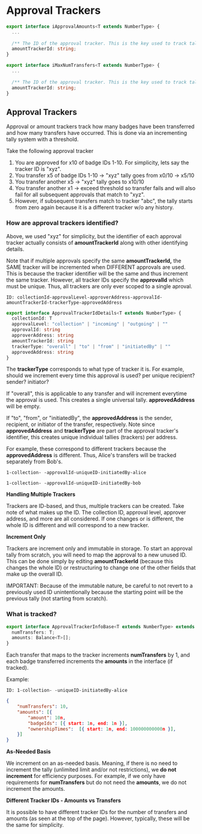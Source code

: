 # Approval Trackers

```typescript
export interface iApprovalAmounts<T extends NumberType> {
  ...
  
  /** The ID of the approval tracker. This is the key used to track tallies. */
  amountTrackerId: string;
}
```

```typescript
export interface iMaxNumTransfers<T extends NumberType> {
  ...
  
  /** The ID of the approval tracker. This is the key used to track tallies. */
  amountTrackerId: string;
}
```

## Approval Trackers

Approval or amount trackers track how many badges have been transferred and how many transfers have occurred. This is done via an incrementing tally system with a threshold.&#x20;

Take the following approval tracker

1. You are approved for x10 of badge IDs 1-10. For simplicity, lets say the tracker ID is "xyz".
2. You transfer x5 of badge IDs 1-10 -> "xyz" tally goes from x0/10 -> x5/10
3. You transfer another x5 -> "xyz" tally goes to x10/10
4. You transfer another x1 -> exceed threshold so transfer fails and will also fail for all subsequent approvals that match to "xyz".
5. However, if subsequent transfers match to tracker "abc", the tally starts from zero again because it is a different tracker w/o any history.

### **How are approval trackers identified?**

Above, we used "xyz" for simplicity, but the identifier of each approval tracker actually consists of **amountTrackerId** along with other identifying details.

Note that if multiple approvals specify the same **amountTrackerId,** the SAME tracker will be incremented when DIFFERENT approvals are used. This is because the tracker identifier will be the same and thus increment the same tracker. However, all tracker IDs specify the **approvalId** which must be unique. Thus, all trackers are only ever scoped to a single aproval.

```
ID: collectionId-approvalLevel-approverAddress-approvalId-amountTrackerId-trackerType-approvedAddress
```

```typescript
export interface ApprovalTrackerIdDetails<T extends NumberType> {
  collectionId: T
  approvalLevel: "collection" | "incoming" | "outgoing" | ""
  approvalId: string
  approverAddress: string
  amountTrackerId: string
  trackerType: "overall" | "to" | "from" | "initiatedBy" | ""
  approvedAddress: string
}
```

The **trackerType** corresponds to what type of tracker it is. For example, should we increment every time this approval is used? per unique recipient? sender? initiator?

If "overall", this is applicable to any transfer and will increment everytime the approval is used. This creates a single universal tally. **approvedAddress** will be empty.&#x20;

If "to", "from", or "initiatedBy", the **approvedAddress** is the sender, recipient, or initiator of the transfer, respectively. Note since **approvedAddress** and **trackerType** are part of the approval tracker's identifier, this creates unique individual tallies (trackers) per address.

For example, these correspond to different trackers because the **approvedAddress** is different. Thus, Alice's transfers will be tracked separately from Bob's.

`1-collection- -approvalId-uniqueID-initiatedBy-alice`

`1-collection- -approvalId-uniqueID-initiatedBy-bob`

**Handling Multiple Trackers**

Trackers are ID-based, and thus, multiple trackers can be created. Take note of what makes up the ID. The collection ID, approval level, approver address, and more are all considered. If one changes or is different, the whole ID is different and will correspond to a new tracker.

**Increment Only**

Trackers are increment only and immutable in storage. To start an approval tally from scratch, you will need to map the approval to a new unused ID. This can be done simply by editing **amountTrackerId** (because this changes the whole ID) or restructuring to change one of the other fields that make up the overall ID.

IMPORTANT: Because of the immutable nature, be careful to not revert to a previously used ID unintentionally because the starting point will be the previous tally (not starting from scratch).

### **What is tracked?**

```typescript
export interface ApprovalTrackerInfoBase<T extends NumberType> extends ApprovalTrackerIdDetails<T> {
  numTransfers: T;
  amounts: Balance<T>[];
}
```

Each transfer that maps to the tracker increments **numTransfers** by 1, and each badge transferred increments the **amounts** in the interface (if tracked).

Example:

`ID: 1-collection- -uniqueID-initiatedBy-alice`

```json
{
    "numTransfers": 10,
    "amounts": [{ 
        "amount": 10n, 
        "badgeIds": [{ start: 1n, end: 1n }], 
        "ownershipTimes":  [{ start: 1n, end: 100000000000n }], 
    }]
}
```

**As-Needed Basis**

We increment on an as-needed basis. Meaning, if there is no need to increment the tally (unlimited limit and/or not restrictions), we **do not increment** for efficiency purposes. For example, if we only have requirements for **numTransfers** but do not need the **amounts**, we do not increment the amounts.

**Different Tracker IDs - Amounts vs Transfers**

It is possible to have different tracker IDs for the number of transfers and amounts (as seen at the top of the page). However, typically, these will be the same for simplicity.
